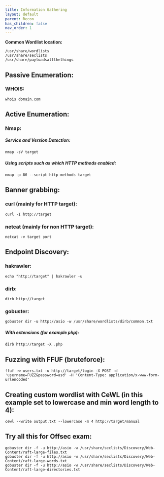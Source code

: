 ```yaml
---
title: Information Gathering
layout: default
parent: Recon
has_children: false
nav_order: 1
---
```


<b>Common Wordlist location:</b>

```
/usr/share/wordlists
/usr/share/seclists
/usr/share/payloadsallthethings
```


<h2>Passive Enumeration:</h2>

<h3>WHOIS:</h3>

`whois domain.com`

<h2>Active Enumeration:</h2>

<h3>Nmap:</h3>

<h5>Service and Version Detection:</h5>

`nmap -sV target`

<h5>Using scripts such as which HTTP methods enabled:</h5>

`nmap -p 80 --script http-methods target`

<h2>Banner grabbing:</h2>

<h3>curl (mainly for HTTP target):</h3>

`curl -I http://target`

<h3>netcat (mainly for non HTTP target):</h3>

`netcat -v target port`

<h2>Endpoint Discovery:</h2>

<h3>hakrawler:</h3>

`echo "http://target" | hakrawler -u`

<h3>dirb:</h3>

`dirb http://target`

<h3>gobuster:</h3>

`gobuster dir -u http://asio -w /usr/share/wordlists/dirb/common.txt`

<h5>With extensions (for example php):</h5>

`dirb http://target -X .php`

<h2>Fuzzing with FFUF (bruteforce):</h2>

`ffuf -w users.txt -u http://target/login -X POST -d 'username=FUZZ&password=asd' -H 'Content-Type: application/x-www-form-urlencoded'`

<h2>Creating custom wordlist with CeWL (in this example set to lowercase and min word length to 4):</h2>

`cewl --write output.txt --lowercase -m 4 http://target/manual`

<h2>Try all this for Offsec exam:</h2>

`gobuster dir -f -u http://asio -w /usr/share/seclists/Discovery/Web-Content/raft-large-files.txt`\
`gobuster dir -f -u http://asio -w /usr/share/seclists/Discovery/Web-Content/raft-large-words.txt`\
`gobuster dir -f -u http://asio -w /usr/share/seclists/Discovery/Web-Content/raft-large-directories.txt`